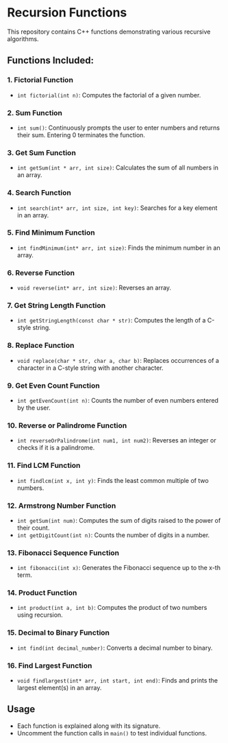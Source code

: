 # Recursion Functions

This repository contains C++ functions demonstrating various recursive algorithms.

## Functions Included:

### 1. Fictorial Function
- `int fictorial(int n)`: Computes the factorial of a given number.

### 2. Sum Function
- `int sum()`: Continuously prompts the user to enter numbers and returns their sum. Entering 0 terminates the function.

### 3. Get Sum Function
- `int getSum(int * arr, int size)`: Calculates the sum of all numbers in an array.

### 4. Search Function
- `int search(int* arr, int size, int key)`: Searches for a key element in an array.

### 5. Find Minimum Function
- `int findMinimum(int* arr, int size)`: Finds the minimum number in an array.

### 6. Reverse Function
- `void reverse(int* arr, int size)`: Reverses an array.

### 7. Get String Length Function
- `int getStringLength(const char * str)`: Computes the length of a C-style string.

### 8. Replace Function
- `void replace(char * str, char a, char b)`: Replaces occurrences of a character in a C-style string with another character.

### 9. Get Even Count Function
- `int getEvenCount(int n)`: Counts the number of even numbers entered by the user.

### 10. Reverse or Palindrome Function
- `int reverseOrPalindrome(int num1, int num2)`: Reverses an integer or checks if it is a palindrome.

### 11. Find LCM Function
- `int findlcm(int x, int y)`: Finds the least common multiple of two numbers.

### 12. Armstrong Number Function
- `int getSum(int num)`: Computes the sum of digits raised to the power of their count.
- `int getDigitCount(int n)`: Counts the number of digits in a number.

### 13. Fibonacci Sequence Function
- `int fibonacci(int x)`: Generates the Fibonacci sequence up to the x-th term.

### 14. Product Function
- `int product(int a, int b)`: Computes the product of two numbers using recursion.

### 15. Decimal to Binary Function
- `int find(int decimal_number)`: Converts a decimal number to binary.

### 16. Find Largest Function
- `void findlargest(int* arr, int start, int end)`: Finds and prints the largest element(s) in an array.

## Usage
- Each function is explained along with its signature.
- Uncomment the function calls in `main()` to test individual functions.
